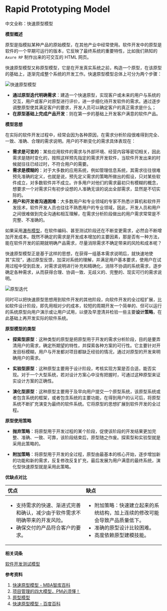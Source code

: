 
# Rapid Prototyping Model

中文全称：快速原型模型

**模型概述**

原型是指模拟某种产品的原始模型，在其他产业中经常使用。软件开发中的原型是软件的一个早期可运行的版本，它反映了最终系统的重要特性，比如我们熟知的 `Axure RP` 制作出来的可交互的 HTML 网页。

快速原型模型又称原型模型，它是在开发真实系统之前，构造一个原型，在该原型的基础上，逐渐完成整个系统的开发工作。快速原型模型总体上可分为两个步骤：

![快速原型模型](https://img.liyunx.com/m1/TOIMGb13150713040155N.png ':size=362x272')

- **通过原型迭代明确需求**：建造一个快速原型，实现客户或未来的用户与系统的交互，用户或客户对原型进行评价，进一步细化待开发软件的需求。通过逐步调整原型使其满足客户的要求，开发人员可以确定客户的真正需求是什么；
- **在原型基础上完成产品开发**：则在第一步的基础上开发客户满意的软件产品。

**模型思想**

在实际的软件开发过程中，经常会因为各种原因，在需求分析阶段很难得到完全、一致、准确、合理的需求说明。用户的不断变化的需求具体表现在：

- **需求是可变的**：某些应用软件的需求与外部环境、经营内容等密切相关，因此需求是随时变化的，按照这样预先指定的需求开发软件，当软件开发出来的时候就往往已经过时，不符合用户的需要。
- **需求是模糊的**：对于大多数的应用系统，例如管理信息系统，其需求往往很难预先准确的定义，也就是说，预先定义需求的策略所做出的假设，只对某些软件成立，对多数软件并不成立。许多用户对他们的需求最初只有模糊的概念，想要求一个对需求只有初步设想的人准确无误的说出全部需求，显然是不切实际的。
- **用户和开发者沟通困难**：大多数用户和专业领域的专家不热悉计算机和软件开发技术，软件开发人员也往往不熟悉用户的专业领域，因此，开发人员和用户之间很难做到完全沟通和相互理解，在需求分析阶段做出的用户需求常常是不完整、不准确的。

如果采用[瀑布模型](W/Waterfall_Model.md)，在软件编码、甚至测试阶段还在不断变更需求，必然会不断增加开发成本。既然不确定的需求是开发成本增加的主要因素，那是否有一种方法，能在软件开发的前期就明确产品需求，尽量消除需求不确定带来的风险和成本呢？

快速原型模型正是基于这样的思想，在获得一组基本需求说明后，就快速地使其“实现”，通过原型反馈，加深对系统的理解，并满足用户基本要求，使用户在试用过程中受到启发，对需求说明进行补充和精确化，消除不协调的系统需求，逐步确定各种需求，从而获得合理、协调一致、无歧义的、完整的、现实可行的需求说明。

![原型迭代](https://img.liyunx.com/m1/TOIMGe76da0713035035N.png)

同时可以把快速原型思想用到软件开发的其他阶段，向软件开发的全过程扩展，比如软件设计阶段，即先用相对少的成本，较短的周期开发一个简单的、但可以运行的系统原型向用户演示或让用户试用，以便及早澄清并检验一些主要**设计策略**，在此基础上再开发实际的软件系统。

**原型模型的类型**

- **探索型原型**：这种类型的原型是把原型用于开发的需求分析阶段，目的是要弄清用户的需求，确定所期望的特性，并探索各种方案的可行性。它主要针对开发目标模糊，用户与开发都对项目都缺乏经验的情况，通过对原型的开发来明确用户的需求。

- **实验型原型**：这种原型主要用于设计阶段，考核实现方案是否合适，能否实现。对于一个大型系统，若对设计方案心中没有把握时，可通过这种原型来证实设计方案的正确性。

- **演化型原型**：这种原型主要用于及早向用户提交一个原型系统，该原型系统或者包含系统的框架，或者包含系统的主要功能，在得到用户的认可后，将原型系统不断扩充演变为最终的软件系统。它将原型的思想扩展到软件开发的全过程。

**原型使用策略**

- **抛弃策略**：将原型用于开发过程的某个阶段，促使该阶段的开发结果更加完整、准确、一致、可靠，该阶段结束后，原型随之作废。探索型和实验型就是采用此策略的。

- **附加策略**：将原型用于开发的全过程，原型由最基本的核心开始，逐步增加新的功能和新的需求，反复修改反复扩充，最后发展为用户满意的最终系统，演化型快速原型就是采用此策略。

**优缺点对比**

| 优点 | 缺点 |
| :-- | :-- |
| <ul><li>支持需求的快速、渐进式完善和确认，减少由于软件需求不明确带来的开发风险。</li><li>确保交付的产品符合客户的要求。</li></ul> | <ul><li>附加策略：快速建立起来的系统结构，加上连续的修改可能会导致产品质量低下。</li><li>准确的原型设计比较困难。</li><li>高度依赖原型建模技能。</li></ul> |

**相关词条**

[软件开发测试模型](专题/软件开发测试模型.md)

**参考资料**

1. [快速原型模型 - MBA智库百科](https://wiki.mbalib.com/wiki/%E5%BF%AB%E9%80%9F%E5%8E%9F%E5%9E%8B%E6%A8%A1%E5%9E%8B)
2. [项目管理的四大模型，PM必须懂！](https://zhuanlan.zhihu.com/p/116754890)
3. [原型模型](https://www.cnblogs.com/ITnoteforlsy/p/11945921.html)
4. [快速原型模型 - 百度百科](https://baike.baidu.com/item/%E5%BF%AB%E9%80%9F%E5%8E%9F%E5%9E%8B%E6%A8%A1%E5%9E%8B/685567)
